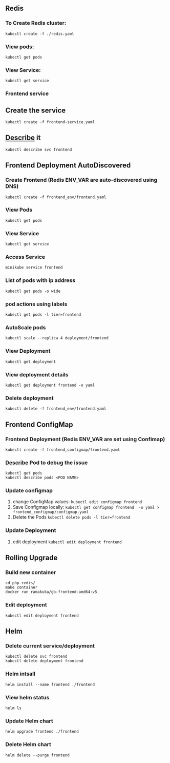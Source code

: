## Redis
### To Create Redis cluster:
`kubectl create -f ./redis.yaml`

### View pods: 
`kubectl get pods`
 
### View Service:
`kubectl get service`
### Frontend service 

## Create the service 
`kubectl create -f frontend-service.yaml`

## [Describe](https://kubernetes-v1-4.github.io/docs/user-guide/kubectl/kubectl_describe/) it
`kubectl describe svc frontend`

## Frontend Deployment AutoDiscovered  
### Create Frontend (Redis ENV_VAR are auto-discovered using DNS)
`kubectl create -f frontend_env/frontend.yaml`

### View Pods
`kubectl get pods`

### View Service 
`kubectl get service`

### Access Service
`minikube service frontend`

### List of pods with ip address
`kubectl get pods -o wide`

### pod actions using labels 
`kubectl get pods -l tier=frontend`

### AutoScale pods
`kubectl scale --replica 4 deployment/frontend`

### View Deployment
`kubectl get deployment`

### View deployment details 
`kubectl get deployment frontend -o yaml` 

### Delete deployment
`kubectl delete -f frontend_env/frontend.yaml`
## Frontend ConfigMap

### Frontend Deployment (Redis ENV_VAR are set using Confimap)
`kubectl create -f frontend_configmap/frontend.yaml`

### [Describe](https://kubernetes-v1-4.github.io/docs/user-guide/kubectl/kubectl_describe/) Pod to debug the issue 
```
kubectl get pods 
kubectl describe pods <POD NAME>
```
### Update configmap
1. change ConfigMap values: `kubectl edit configmap frontend`
2. Save Configmap locally: `kubectl get configmap frontend  -o yaml > frontend_configmap/configmap.yaml`
3. Delete the Pods `kubectl delete pods -l tier=frontend`

### Update Deployment 
1. edit deployment `kubectl edit deployment frontend`

## Rolling Upgrade 
### Build new container 
```
cd php-redis/
make container
docker run ramakuka/gb-frontend-amd64:v5
```

### Edit deployment
`kubectl edit deployment frontend`

## Helm
### Delete current service/deployment
```
kubectl delete svc frontend
kubectl delete deployment frontend
```

### Helm intsall
`helm install --name frontend ./frontend`

### View helm status
`helm ls`

### Update Helm chart
`helm upgrade frontend ./frontend`

### Delete Helm chart
`helm delete --purge frontend`

